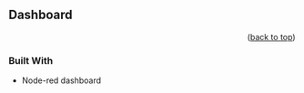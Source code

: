 <!-- ABOUT THE PROJECT -->
## Dashboard

<p align="right">(<a href="#readme-top">back to top</a>)</p>



### Built With

* Node-red dashboard
